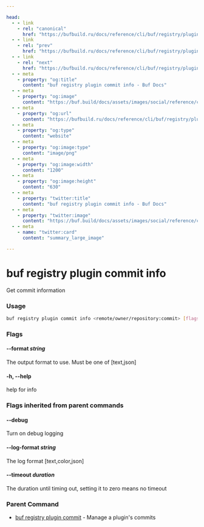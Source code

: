 ```yaml
---

head:
  - - link
    - rel: "canonical"
      href: "https://bufbuild.ru/docs/reference/cli/buf/registry/plugin/commit/info/"
  - - link
    - rel: "prev"
      href: "https://bufbuild.ru/docs/reference/cli/buf/registry/plugin/commit/add-label/"
  - - link
    - rel: "next"
      href: "https://bufbuild.ru/docs/reference/cli/buf/registry/plugin/commit/list/"
  - - meta
    - property: "og:title"
      content: "buf registry plugin commit info - Buf Docs"
  - - meta
    - property: "og:image"
      content: "https://buf.build/docs/assets/images/social/reference/cli/buf/registry/plugin/commit/info.png"
  - - meta
    - property: "og:url"
      content: "https://bufbuild.ru/docs/reference/cli/buf/registry/plugin/commit/info/"
  - - meta
    - property: "og:type"
      content: "website"
  - - meta
    - property: "og:image:type"
      content: "image/png"
  - - meta
    - property: "og:image:width"
      content: "1200"
  - - meta
    - property: "og:image:height"
      content: "630"
  - - meta
    - property: "twitter:title"
      content: "buf registry plugin commit info - Buf Docs"
  - - meta
    - property: "twitter:image"
      content: "https://buf.build/docs/assets/images/social/reference/cli/buf/registry/plugin/commit/info.png"
  - - meta
    - name: "twitter:card"
      content: "summary_large_image"

---
```


# buf registry plugin commit info

Get commit information

### Usage

```sh
buf registry plugin commit info <remote/owner/repository:commit> [flags]
```

### Flags

#### \--format _string_

The output format to use. Must be one of \[text,json\]

#### \-h, --help

help for info

### Flags inherited from parent commands

#### \--debug

Turn on debug logging

#### \--log-format _string_

The log format \[text,color,json\]

#### \--timeout _duration_

The duration until timing out, setting it to zero means no timeout

### Parent Command

- [buf registry plugin commit](../) - Manage a plugin's commits
